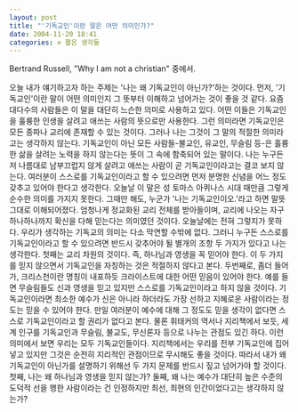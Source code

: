 ```yaml
---
layout: post
title: "'기독교인'이란 말은 어떤 의미인가?"
date: 2004-11-20 18:41
categories: ⊙ 짧은 생각들
---
```


Bertrand Russell, "Why I am not a christian" 중에서.

오늘 내가 얘기하고자 하는 주제는 '나는 왜 기독교인이 아닌가?'하는 것이다. 먼저, '기독교인'이란 말이 어떤 의미인지 그 뜻부터 이해하고 넘어가는 것이 좋을 것 같다. 요즘 대다수의 사람들은 이 말을 대단히 느슨한 의미로 사용하고 있다. 어떤 이들은 기독교인을 훌륭한 인생을 살려고 애쓰는 사람의 뜻으로만 사용한다. 그런 의미라면 기독교인은 모든 종파나 교리에 존재할 수 있는 것이다. 그러나 나는 그것이 그 말의 적절한 의미라고는 생각하지 않는다. 기독교인이 아닌 모든 사람들-불교인, 유교인, 무슬림 등-은 훌륭한 삶을 살려는 노력을 하지 않는다는 뜻이 그 속에 함축되어 있는 말이다. 나는 누구든 저 나름대로 남부끄럽지 않게 살려고 애쓰는 사람이 곧 기독교인이라고는 결코 보지 않는다. 여러분이 스스로를 기독교인이라고 할 수 있으려면 먼저 분명한 신념을 어느 정도 갖추고 있어야 한다고 생각한다. 오늘날 이 말은 성 토마스 아퀴나스 시대 때만큼 그렇게 순수한 의미를 가지지 못한다. 그때만 해도, 누군가 '나는 기독교인이오.'라고 하면 말뜻 그대로 이해되어졌다. 엄청나게 정교화된 교리 전체를 받아들이며, 교리에 나오는 자구 하나하나까지 확신을 다해 믿는다는 의미였던 것이다.
오늘날에는 전혀 그렇지가 못하다. 우리가 생각하는 기독교의 의미는 다소 막연할 수밖에 없다. 그러니 누구든 스스로를 기독교인이라고 할 수 있으려면 반드시 갖추어야 될 별개의 조항 두 가지가 있다고 나는 생각한다. 첫째는 교리 차원의 것이다. 즉, 하나님과 영생을 꼭 믿어야 한다. 이 두 가지를 믿지 않으면서 기독교인을 자칭하는 것은 적절하지 않다고 본다. 두번째로, 좀더 들어가, 크리스천이란 명칭이 내포하듯 크라이스트에 대한 어떤 믿음이 있어야 한다. 예를 들면 무슬림들도 신과 영생을 믿고 있지만 스스로를 기독교인이라고 하지 않을 것이다. 기독교인이라면 최소한 예수가 신은 아니라 하더라도 가장 선하고 지혜로운 사람이라는 정도는 믿을 수 있어야 한다. 만일 여러분이 예수에 대해 그 정도도 믿을 생각이 없다면 스스로 기독교인이라고 할 권리가 없다고 본다. 물론 휘태커의 역서나 지리책에서 보듯, 세계 인구를 기독교인과 무슬림, 불교도, 무신론자 등으로 나누는 관점도 있긴 하다. 이런 의미에서 보면 우리는 모두 기독교인들이다. 지리책에서는 우리를 전부 기독교인에 집어넣고 있지만 그것은 순전히 지리적인 관점이므로 무시해도 좋을 것이다. 따라서 내가 왜 기독교인이 아닌가를 설명하기 위해선 두 가지 문제를 반드시 짚고 넘어가야 할 것이다. 첫째, 나는 왜 하나님과 영생을 믿지 않는가? 둘째, 왜 나는 예수가 대단히 높은 수준의 도덕적 선을 행한 사람이라는 건 인정하지만 최선, 최현의 인간이었다고는 생각하지 않는가?
       
